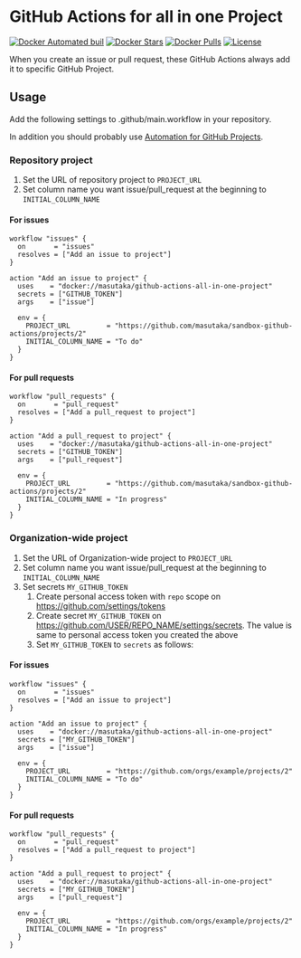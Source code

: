 # GitHub Actions for all in one Project

[![Docker Automated buil](https://img.shields.io/docker/automated/masutaka/github-actions-all-in-one-project.svg?logo=docker&style=flat-square)][dockerhub]
[![Docker Stars](https://img.shields.io/docker/stars/masutaka/github-actions-all-in-one-project.svg?style=flat-square)][dockerhub]
[![Docker Pulls](https://img.shields.io/docker/pulls/masutaka/github-actions-all-in-one-project.svg?style=flat-square)][dockerhub]
[![License](https://img.shields.io/github/license/masutaka/github-actions-all-in-one-project.svg?style=flat-square)][license]

[dockerhub]: https://hub.docker.com/r/masutaka/github-actions-all-in-one-project/
[license]: https://github.com/masutaka/github-actions-all-in-one-project/blob/master/LICENSE.txt

When you create an issue or pull request, these GitHub Actions always add it to specific GitHub Project.

## Usage

Add the following settings to .github/main.workflow in your repository.

In addition you should probably use [Automation for GitHub Projects](https://help.github.com/articles/about-automation-for-project-boards/).

### Repository project

1. Set the URL of repository project to `PROJECT_URL`
1. Set column name you want issue/pull_request at the beginning to `INITIAL_COLUMN_NAME`

#### For issues

```hcl
workflow "issues" {
  on       = "issues"
  resolves = ["Add an issue to project"]
}

action "Add an issue to project" {
  uses    = "docker://masutaka/github-actions-all-in-one-project"
  secrets = ["GITHUB_TOKEN"]
  args    = ["issue"]

  env = {
    PROJECT_URL         = "https://github.com/masutaka/sandbox-github-actions/projects/2"
    INITIAL_COLUMN_NAME = "To do"
  }
}
```

#### For pull requests

```hcl
workflow "pull_requests" {
  on       = "pull_request"
  resolves = ["Add a pull_request to project"]
}

action "Add a pull_request to project" {
  uses    = "docker://masutaka/github-actions-all-in-one-project"
  secrets = ["GITHUB_TOKEN"]
  args    = ["pull_request"]

  env = {
    PROJECT_URL         = "https://github.com/masutaka/sandbox-github-actions/projects/2"
    INITIAL_COLUMN_NAME = "In progress"
  }
}
```

### Organization-wide project

1. Set the URL of Organization-wide project to `PROJECT_URL`
1. Set column name you want issue/pull_request at the beginning to `INITIAL_COLUMN_NAME`
1. Set secrets `MY_GITHUB_TOKEN`
    1. Create personal access token with `repo` scope on https://github.com/settings/tokens
    1. Create secret `MY_GITHUB_TOKEN` on https://github.com/USER/REPO_NAME/settings/secrets. The value is same to personal access token you created the above
    1. Set `MY_GITHUB_TOKEN` to `secrets` as follows:

#### For issues

```hcl
workflow "issues" {
  on       = "issues"
  resolves = ["Add an issue to project"]
}

action "Add an issue to project" {
  uses    = "docker://masutaka/github-actions-all-in-one-project"
  secrets = ["MY_GITHUB_TOKEN"]
  args    = ["issue"]

  env = {
    PROJECT_URL         = "https://github.com/orgs/example/projects/2"
    INITIAL_COLUMN_NAME = "To do"
  }
}
```

#### For pull requests

```hcl
workflow "pull_requests" {
  on       = "pull_request"
  resolves = ["Add a pull_request to project"]
}

action "Add a pull_request to project" {
  uses    = "docker://masutaka/github-actions-all-in-one-project"
  secrets = ["MY_GITHUB_TOKEN"]
  args    = ["pull_request"]

  env = {
    PROJECT_URL         = "https://github.com/orgs/example/projects/2"
    INITIAL_COLUMN_NAME = "In progress"
  }
}
```
